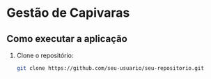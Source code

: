 # Gestão de Capivaras
## Como executar a aplicação
1. Clone o repositório:
   ```bash
   git clone https://github.com/seu-usuario/seu-repositorio.git

